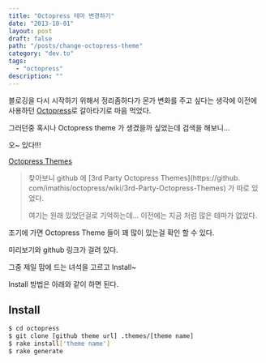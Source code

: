 ```yaml
---
title: "Octopress 테마 변경하기"
date: "2013-10-01"
layout: post
draft: false
path: "/posts/change-octopress-theme"
category: "dev.to"
tags: 
  - "octopress"
description: ""  
---
```


블로깅을 다시 시작하기 위해서 정리좀하다가 몬가 변화를 주고 싶다는 생각에 이전에 사용하던 [Octopress](http://octopress.org)로 갈아타기로 마음 먹었다.

그러던중 혹시나 Octopress theme 가 생겼을까 싶었는데 검색을 해보니...

오~ 있다!!!

[Octopress Themes](http://opthemes.com)

> 찾아보니 github 에 [3rd Party Octopress Themes](https://github. com/imathis/octopress/wiki/3rd-Party-Octopress-Themes) 가 따로 있었다.
>
> 여기는 원래 있었던걸로 기억하는데... 이전에는 지금 처럼 많은 테마가 없었다.

조기에 가면 Octopress Theme 들이 꽤 많이 있는걸 확인 할 수 있다.

미리보기와 github 링크가 걸려 있다.

그중 제일 맘에 드는 녀석을 고르고 Install~

Install 방법은 아래와 같이 하면 된다.

## Install

```bash
$ cd octopress
$ git clone [github theme url] .themes/[theme name]
$ rake install['theme name']
$ rake generate
```
